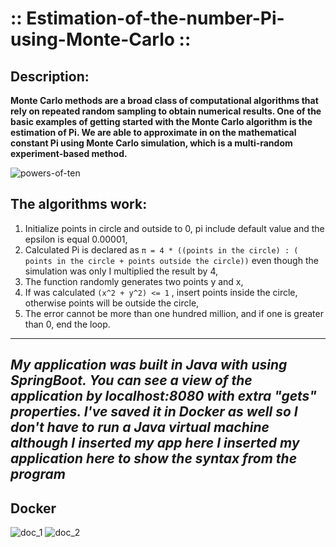 # :: Estimation-of-the-number-Pi-using-Monte-Carlo ::
## Description:
**Monte Carlo methods are a broad class of computational algorithms that rely on repeated random sampling to obtain numerical results. One of the basic examples of getting started with the Monte Carlo algorithm is the estimation of Pi.
We are able to approximate in on the mathematical constant Pi using Monte Carlo simulation, which is a multi-random experiment-based method.**

![powers-of-ten](https://user-images.githubusercontent.com/73428356/193857396-d1422f26-9922-40f0-9299-fc4d51212fbd.jpg)
## The algorithms work:
1. Initialize points in circle and outside to 0, pi include default value and the epsilon is equal 0.00001,
2. Calculated Pi is declared as  `π = 4 * ((points in the circle) : ( points in the circle + points outside the circle))` even though the simulation was only I multiplied the result by 4, 
3. The function randomly generates two points y and x,
4. If was calculated `(x^2 + y^2) <= 1` , insert points inside the circle, otherwise points will be outside the circle,
5. The error cannot be more than one hundred million, and if one is greater than 0, end the loop.
------------------------------------------------------------------------------------------------------------------------------------------------------------------------------------------------------------------------------------------------------
_**My application was built in Java with using SpringBoot. You can see a view of the application by localhost:8080 with extra "gets" properties. I've saved it in Docker as well so I don't have to run a Java virtual machine although I inserted my app here I inserted my application here to show the syntax from the program**_
------------------------------------------------------------------------------------------------------------------------------------------------------------------------------------------------------------------------------------------------------
## Docker 
![doc_1](https://user-images.githubusercontent.com/73428356/193866260-f7cbb0d4-50aa-4d55-ab87-53e0991936a7.jpg)
![doc_2](https://user-images.githubusercontent.com/73428356/193866274-e41a6943-c64a-4f8d-9bcf-0ae66162a035.jpg)
